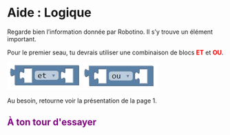 # Aide : Logique

Regarde bien l’information donnée par Robotino. Il s’y trouve un élément important.

Pour le premier seau, tu devrais utiliser une combinaison de blocs **<span style="color: #ff0000">ET</span>** et **<span style="color: #ff0000">OU</span>**.

![Bloc ET][bloc_et_]
![Bloc OU][bloc_ou_]

Au besoin, retourne voir la présentation de la page 1.

## <span style="color: #800080">À ton tour d'essayer</span>


[bloc_et_]:img/bloc_et.png
[bloc_ou_]:img/bloc_ou.png
